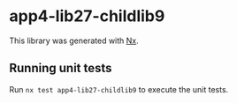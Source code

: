# app4-lib27-childlib9

This library was generated with [Nx](https://nx.dev).

## Running unit tests

Run `nx test app4-lib27-childlib9` to execute the unit tests.
